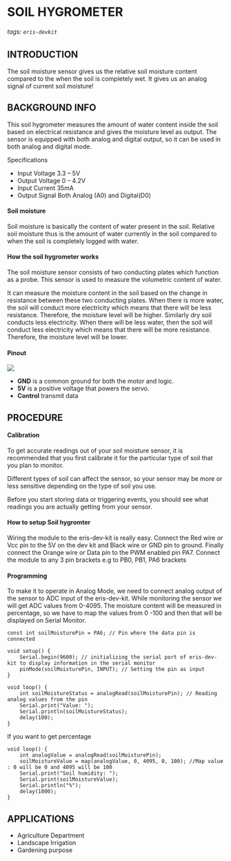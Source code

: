 # SOIL HYGROMETER
###### tags: `eris-devkit`

## INTRODUCTION
The soil moisture sensor gives us the relative soil moisture content compared to the when the soil is completely wet. It gives us an analog signal of current soil moisture!

## BACKGROUND INFO

This soil hygrometer measures the amount of water content inside the soil based on electrical resistance and gives the moisture level as output. The sensor is equipped with both analog and digital output, so it can be used in both analog and digital mode.

Specifications
* Input Voltage	3.3 – 5V
* Output Voltage 0 – 4.2V
* Input Current	35mA
* Output Signal	Both Analog (A0) and Digital(D0)

#### Soil moisture
Soil moisture is basically the content of water present in the soil. Relative soil moisture thus is the amount of water currently in the soil compared to when the soil is completely logged with water.

#### How the soil hygrometer works
The soil moisture sensor consists of two conducting plates which function as a probe. This sensor is used to measure the volumetric content of water.

It can measure the moisture content in the soil based on the change in resistance between these two conducting plates. When there is more water, the soil will conduct more electricity which means that there will be less resistance. Therefore, the moisture level will be higher.
Similarly dry soil conducts less electricity. When there will be less water, then the soil will conduct less electricity which means that there will be more resistance. Therefore, the moisture level will be lower.

#### Pinout
![](https://i.imgur.com/YCLNE50.png)

* **GND** is a common ground for both the motor and logic.
* **5V** is a positive voltage that powers the servo.
* **Control** transmit data

## PROCEDURE
#### Calibration
To get accurate readings out of your soil moisture sensor, it is recommended that you first calibrate it for the particular type of soil that you plan to monitor.

Different types of soil can affect the sensor, so your sensor may be more or less sensitive depending on the type of soil you use.

Before you start storing data or triggering events, you should see what readings you are actually getting from your sensor.

#### How to setup Soil hygromter
Wiring the module to the eris-dev-kit is really easy.
Connect the Red wire or Vcc pin to the 5V on the dev kit and Black wire or GND pin to ground. Finally connect the Orange wire or Data pin to the PWM enabled pin PA7.
Connect the module to any 3 pin brackets e.g to PB0, PB1, PA6 brackets

#### Programming
To make it to operate in Analog Mode, we need to connect analog output of the sensor to ADC input of the eris-dev-kit. While monitoring the sensor we will get ADC values from 0-4095. The moisture content will be measured in percentage, so we have to map the values from 0 -100 and then that will be displayed on Serial Monitor.

```cpp=
const int soilMoisturePin = PA6; // Pin where the data pin is connected

void setup() {
    Serial.begin(9600); // initializing the serial port of eris-dev-kit to display information in the serial monitor
    pinMode(soilMoisturePin, INPUT); // Setting the pin as input
}

void loop() {
    int soilMoistureStatus = analogRead(soilMoisturePin); // Reading analog values from the pin
    Serial.print("Value: ");
    Serial.println(soilMoistureStatus);
    delay(100);
}

```

If you want to get percentage

```cpp=
void loop() {
    int analogValue = analogRead(soilMoisturePin);
    soilMoistureValue = map(analogValue, 0, 4095, 0, 100); //Map value : 0 will be 0 and 4095 will be 100
    Serial.print("Soil humidity: ");
    Serial.print(soilMoistureValue);
    Serial.println("%");
    delay(1000);
}

```

## APPLICATIONS
- Agriculture Department
- Landscape Irrigation
- Gardening purpose


